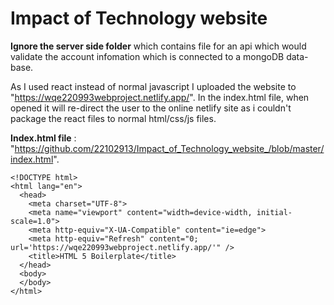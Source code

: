 # Impact of Technology website

**Ignore the server side folder** which contains file for an api which would validate the account infomation which is connected to a mongoDB data-base.

As I used react instead of normal javascript I uploaded the website to "https://wqe220993webproject.netlify.app/".
In the index.html file, when opened it will re-direct the user to the online netlify site as i couldn't package the react files to normal html/css/js files.

**Index.html file** : "https://github.com/22102913/Impact_of_Technology_website_/blob/master/index.html".
```
<!DOCTYPE html>
<html lang="en">
  <head>
    <meta charset="UTF-8">
    <meta name="viewport" content="width=device-width, initial-scale=1.0">
    <meta http-equiv="X-UA-Compatible" content="ie=edge">
    <meta http-equiv="Refresh" content="0; url='https://wqe220993webproject.netlify.app/'" />
    <title>HTML 5 Boilerplate</title>
  </head>
  <body>
  </body>
</html>
```
